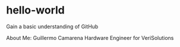 # hello-world
Gain a basic understanding of GitHub


About Me:
Guillermo Camarena
Hardware Engineer for VeriSolutions
